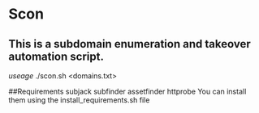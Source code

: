 # Scon
## This is a subdomain enumeration and takeover automation script.

*useage*
./scon.sh <domains.txt>

##Requirements 
  subjack
  subfinder
  assetfinder
  httprobe
You can install them using the install_requirements.sh file

  
